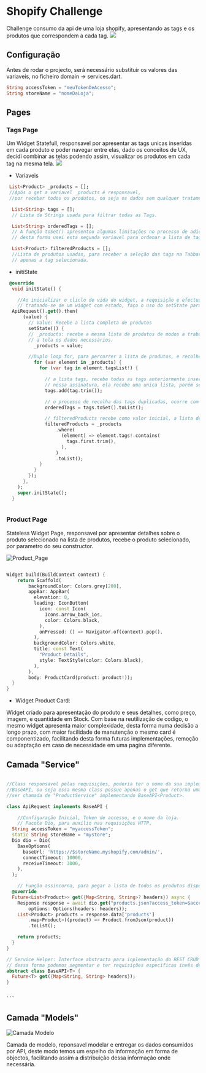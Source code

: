 # Shopify Challenge

Challenge consumo da api de uma loja shopify, apresentando as tags e os produtos que correspondem a cada tag.
![](screenshots/ezgif.com-gif-maker.gif)

## Configuração

Antes de rodar o projecto, será necessário substituir os valores das variaveis, no ficheiro domain -> services.dart.

```Dart
String accessToken = "meuTokenDeAcesso";
String storeName = "nomeDaLoja";
```

## Pages

### Tags Page

Um Widget Statefull, responsavel por apresentar as tags unicas inseridas em cada produto e poder navegar entre elas, dado os conceitos de UX, decidi combinar as telas podendo assim, visualizar os produtos em cada tag na mesma tela.
![](screenshots/tag_screen.png)

- Variaveis

```Dart
 List<Product> _products = [];
 //Após o get a variavel _products é responsavel,
 //por receber todos os produtos, ou seja os dados sem qualquer tratamento.

  List<String> tags = [];
  // Lista de Strings usada para filtrar todas as Tags.

  List<String> orderedTags = [];
  // A função toSet() apresentou algumas limitações no processo de adicionar as tags na lista tags,
  // desta forma usei esta segunda variavel para ordenar a lista de tags de modos a apresentar tags unicas.

  List<Product> filteredProducts = [];
  //Lista de produtos usadas, para receber a seleção das tags na Tabbar, desta forma podemos visualizar
  // apenas a tag selecionada.
```

- initiState

```Dart
 @override
  void initState() {

    //Ao inicializar o cliclo de vida do widget, a requisição e efectuada por REST Api
    // tratando-se de um widget com estado, faço o uso do setState para assinar novos valores as variaveis.
  ApiRequest().get().then(
      (value) {
        // Value: Recebe a lista completa de produtos
        setState(() {
        // _products: recebe a mesma lista de produtos de modos a trabalhar por cima dela para entregar
        // a tela os dados necessários.
          _products = value;

        //Duplo loop for, para percorrer a lista de produtos, e recolher as tags unicas em cada produto.
          for (var element in _products) {
            for (var tag in element.tagsList!) {

              // a lista tags, recebe todas as tags anteriormente inseridas em listas de strings,
              // nessa assinatura, ela recebe uma unica lista, porém sem recolher os dados duplicados.
              tags.add(tag.trim());

              // o processo de recolha das tags duplicadas, ocorre com a orderedTags.
              orderedTags = tags.toSet().toList();

              // filteredProducts recebe como valor inicial, a lista de produtos, a que corresponde a primeira tag.
              filteredProducts = _products
                  .where(
                    (element) => element.tags!.contains(
                      tags.first.trim(),
                    ),
                  )
                  .toList();
            }
          }
        });
      },
    );
    super.initState();
  }



```

### Product Page

Stateless Widget Page, responsavel por apresentar detalhes sobre o produto selecionado na lista de produtos, recebe o produto selecionado, por parametro do seu constructor.

![Product_Page](screenshots/product_card_page.png)

```Dart

Widget build(BuildContext context) {
    return Scaffold(
        backgroundColor: Colors.grey[200],
        appBar: AppBar(
          elevation: 0,
          leading: IconButton(
            icon: const Icon(
              Icons.arrow_back_ios,
              color: Colors.black,
            ),
            onPressed: () => Navigator.of(context).pop(),
          ),
          backgroundColor: Colors.white,
          title: const Text(
            "Product Details",
            style: TextStyle(color: Colors.black),
          ),
        ),
        body: ProductCard(product: product!));
  }
}
```

- Widget Product Card:

Widget criado para apresentação do produto e seus detalhes, como preço, imagem, e quantidade em Stock.
Com base na reutilização de codigo, o mesmo widget apresenta maior complexidade, desta forma numa decisão a longo prazo, com maior facilidade de manutenção o mesmo card é componentizado, facilitando desta forma futuras implementações, remoção ou adaptação em caso de necessidade em uma pagina diferente.

## Camada "Service"

````Dart

//Class responsavel pelas requisições, poderia ter o nome da sua implementação, baseada na implementação da interface
//BaseAPI, ou seja essa mesma class possue apenas o get que retorna uma lista de produtos, desta forma a classe podia
//ser chamada de "ProductService" implementando BaseAPI<Product>.

class ApiRequest implements BaseAPI {

    //Configuração Inicial, Token de accesso, e o nome da loja.
    // Pacote Dio, para auxilio nas requisições HTTP.
  String accessToken = "myaccessToken";
  static String storeName = "mystore";
  Dio dio = Dio(
    BaseOptions(
      baseUrl: 'https://$storeName.myshopify.com/admin/',
      connectTimeout: 10000,
      receiveTimeout: 3000,
    ),
  );

    // Função assincorna, para pegar a lista de todos os produtos disponiveis na loja.
  @override
  Future<List<Product>> get({Map<String, String>? headers}) async {
    Response response = await dio.get("products.json?access_token=$accessToken",
        options: Options(headers: headers));
    List<Product> products = response.data['products']
        .map<Product>((product) => Product.fromJson(product))
        .toList();

    return products;
  }
}

// Service Helper: Interface abstracta para inplementação do REST CRUD aguardando o Tipo ,
// dessa forma podemos segmentar e ter requisições especificas invês de generalizadas.
abstract class BaseAPI<T> {
  Future<T> get({Map<String, String> headers});
}


```


````

## Camada "Models"

![Camada Modelo](screenshots/camada_modelo.png)

Camada de modelo, reponsavel modelar e entregar os dados consumidos por API, deste modo temos um espelho da informação em forma de objectos, facilitando assim a distribuição dessa informação onde necessária.
